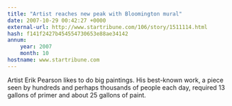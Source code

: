 ```yaml
---
title: "Artist reaches new peak with Bloomington mural"
date: 2007-10-29 00:42:27 +0000
external-url: http://www.startribune.com/106/story/1511114.html
hash: f141f2427b454554730653e88ae34142
annum:
    year: 2007
    month: 10
hostname: www.startribune.com
---
```


Artist Erik Pearson likes to do big paintings. His best-known work, a piece seen by hundreds and perhaps thousands of people each day, required 13 gallons of primer and about 25 gallons of paint.
